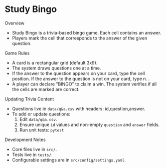 # Study Bingo

Overview
- Study Bingo is a trivia-based bingo game. Each cell contains an answer.
- Players mark the cell that corresponds to the answer of the given question.

Game Rules
- A card is a rectangular grid (default 3x9).
- The system draws questions one at a time.
- If the answer to the question appears on your card, type the cell position. If the answer to the question is not on your card, type n.
.
- A player can declare "BINGO" to claim a win. The system verifies if all the cells are marked are correct.

Updating Trivia Content
- Questions live in `data/q&a.csv` with headers: id,question,answer.
- To add or update questions:
  1. Edit `data/q&a.csv`.
  2. Ensure unique `id` values and non-empty `question` and `answer` fields.
  3. Run unit tests: `pytest`

Development Notes
- Core files live in `src/`.
- Tests live in `tests/`.
- Configurable settings are in `src/config/settings.yaml`.


